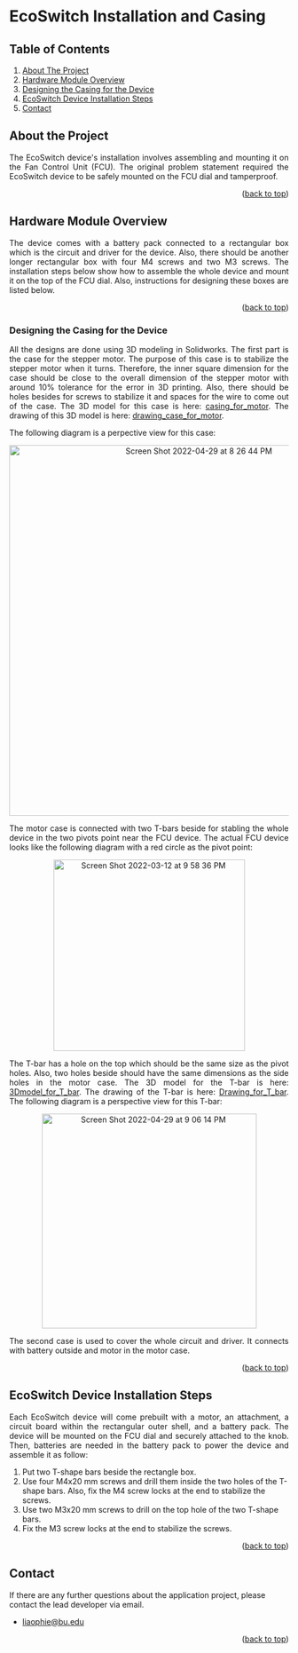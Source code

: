 # EcoSwitch Installation and Casing
## Table of Contents
  <ol>
    <li>
      <a href="#about-the-project">About The Project</a>
    </li>
    <li>
      <a href="#hardware-module-overview">Hardware Module Overview</a>
    </li>
    <li>
      <a href="#designing-the-casing-for-the-device">Designing the Casing for the Device</a></li>
    </li>
    <li>
      <a href="#ecoSwitch-device-installation-steps">EcoSwitch Device Installation Steps</a>
    </li>
  <li>
      <a href="#contact">Contact</a>
    </li>
  </ol>

## About the Project
<p align="justify">The EcoSwitch device's installation involves assembling and mounting it on the Fan Control Unit (FCU). The original problem statement required the EcoSwitch device to be safely mounted on the FCU dial and tamperproof.</p>

<p align="right">(<a href="#top">back to top</a>)</p>

## Hardware Module Overview
<p align="justify">The device comes with a battery pack connected to a rectangular box which is the circuit and driver for the device. Also, there should be another longer rectangular box with four M4 screws and two M3 screws. The installation steps below show how to assemble the whole device and mount it on the top of the FCU dial. Also, instructions for designing these boxes are listed below.</p>

<p align="right">(<a href="#top">back to top</a>)</p>

### Designing the Casing for the Device
<p align="justify">All the designs are done using 3D modeling in Solidworks. The first part is the case for the stepper motor. The purpose of this case is to stabilize the stepper motor when it turns. Therefore, the inner square dimension for the case should be close to the overall dimension of the stepper motor with around 10% tolerance for the error in 3D printing. Also, there should be holes besides for screws to stabilize it and spaces for the wire to come out of the case. The 3D model for this case is here: <a href="https://github.com/mharkess/EcoSwitch/blob/main/EcoSwitch_Casing_and_install/Part1.SLDPRT">casing_for_motor</a>. The drawing of this 3D model is here: <a href="https://github.com/mharkess/EcoSwitch/blob/main/EcoSwitch_Casing_and_install/Part1_draw.SLDDRW">drawing_case_for_motor</a>.</p>

<p align="justify">The following diagram is a perpective view for this case:</p>

<div align="center">
<img width="668" alt="Screen Shot 2022-04-29 at 8 26 44 PM" src="https://user-images.githubusercontent.com/90203309/166083251-9bbdfed4-f2da-4a0c-9ff0-239c50839130.png">
</div>

<p align="justify">The motor case is connected with two T-bars beside for stabling the whole device in the two pivots point near the FCU device. The actual FCU device looks like the following diagram with a red circle as the pivot point:</p>

<div align="center">
<img width="345" alt="Screen Shot 2022-03-12 at 9 58 36 PM" src="https://user-images.githubusercontent.com/90203309/166084199-de4c2ef9-8fcf-4f0e-b598-abf65261c6b4.png">
</div>

<p align="justify">The T-bar has a hole on the top which should be the same size as the pivot holes. Also, two holes beside should have the same dimensions as the side holes in the motor case. The 3D model for the T-bar is here:<a href="https://github.com/mharkess/EcoSwitch/blob/main/EcoSwitch_Casing_and_install/Part2.SLDPRT"> 3Dmodel_for_T_bar</a>. The drawing of the T-bar is here: <a href="https://github.com/mharkess/EcoSwitch/blob/main/EcoSwitch_Casing_and_install/Part2_draw.SLDDRW">Drawing_for_T_bar</a>. The following diagram is a perspective view for this T-bar:</p>

<div align="center">
<img width="387" alt="Screen Shot 2022-04-29 at 9 06 14 PM" src="https://user-images.githubusercontent.com/90203309/166084555-b86361d4-8dca-43de-b6a9-2daff125d67f.png">
</div>

<p align="justify">The second case is used to cover the whole circuit and driver. It connects with battery outside and motor in the motor case.</p>

<p align="right">(<a href="#top">back to top</a>)</p>

## EcoSwitch Device Installation Steps
<p align="justify">Each EcoSwitch device will come prebuilt with a motor, an attachment, a circuit board within the rectangular outer shell, and a battery pack. The device will be mounted on the FCU dial and securely attached to the knob. Then, batteries are needed in the battery pack to power the device and assemble it as follow:</p>

1. Put two T-shape bars beside the rectangle box. 
2. Use four M4x20 mm screws and drill them inside the two holes of the T-shape bars. Also, fix the M4 screw locks at the end to stabilize the screws.
3. Use two M3x20 mm screws to drill on the top hole of the two T-shape bars.
4. Fix the M3 screw locks at the end to stabilize the screws.

<p align="right">(<a href="#top">back to top</a>)</p>

## Contact
If there are any further questions about the application project, please contact the lead developer via email.
- liaophie@bu.edu

<p align="right">(<a href="#top">back to top</a>)</p>

